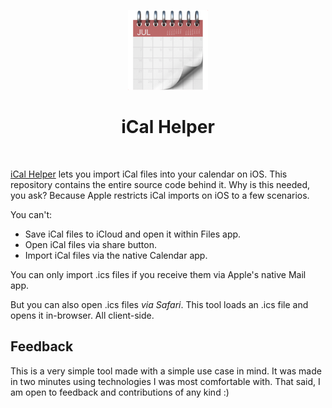 <p align="center">
  <img src="public/favicon.ico" height="128">
  <h1 align="center">iCal Helper</h1>
</p>

<p align="center">
  <a aria-label="Follow VladCuciureanu on Twitter" href="https://twitter.com/VladCuciureanu_">
    <img alt="" src="https://img.shields.io/badge/Follow%20@VladCuciureanu-black.svg?style=for-the-badge&logo=Twitter">
  </a>
</p>

[iCal Helper](https://ical.vladcuciureanu.com/) lets you import iCal files into your calendar on iOS. This repository contains the entire source code behind it. Why is this needed, you ask? Because Apple restricts iCal imports on iOS to a few scenarios.

You can't:

- Save iCal files to iCloud and open it within Files app.
- Open iCal files via share button.
- Import iCal files via the native Calendar app.

You can only import .ics files if you receive them via Apple's native Mail app.

But you can also open .ics files _via Safari_.
This tool loads an .ics file and opens it in-browser. All client-side.

## Feedback

This is a very simple tool made with a simple use case in mind. It was made in two minutes using technologies I was most comfortable with. That said, I am open to feedback and contributions of any kind :)
